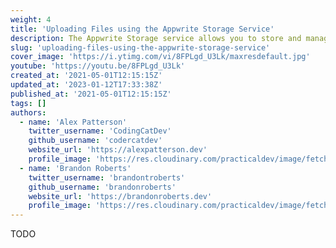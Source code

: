 ```yaml
---
weight: 4
title: 'Uploading Files using the Appwrite Storage Service'
description: The Appwrite Storage service allows you to store and manages files for your project. Using the Storage service, you can upload, view, download, and query all your project files.'
slug: 'uploading-files-using-the-appwrite-storage-service'
cover_image: 'https://i.ytimg.com/vi/8FPLgd_U3Lk/maxresdefault.jpg'
youtube: 'https://youtu.be/8FPLgd_U3Lk'
created_at: '2021-05-01T12:15:15Z'
updated_at: '2023-01-12T17:33:38Z'
published_at: '2021-05-01T12:15:15Z'
tags: []
authors:
  - name: 'Alex Patterson'
    twitter_username: 'CodingCatDev'
    github_username: 'codercatdev'
    website_url: 'https://alexpatterson.dev'
    profile_image: 'https://res.cloudinary.com/practicaldev/image/fetch/s--DuCm1EvK--/c_fill,f_auto,fl_progressive,h_640,q_auto,w_640/https://dev-to-uploads.s3.amazonaws.com/uploads/user/profile_image/135713/499d4f5c-6676-497f-b645-a68d3fb8d588.png'
  - name: 'Brandon Roberts'
    twitter_username: 'brandontroberts'
    github_username: 'brandonroberts'
    website_url: 'https://brandonroberts.dev'
    profile_image: 'https://res.cloudinary.com/practicaldev/image/fetch/s---fF_C-aO--/c_fill,f_auto,fl_progressive,h_640,q_auto,w_640/https://dev-to-uploads.s3.amazonaws.com/uploads/user/profile_image/466270/57db4360-a676-4c59-9fd9-80d7265951aa.jpeg'
---
```


TODO
